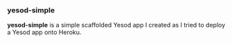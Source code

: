 ### yesod-simple

**yesod-simple** is a simple scaffolded Yesod app I created as I tried to deploy a Yesod app onto Heroku.
